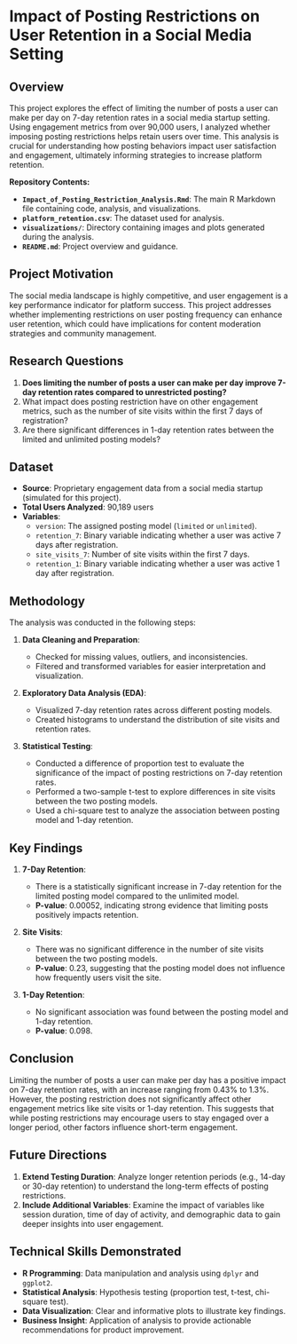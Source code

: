 # Impact of Posting Restrictions on User Retention in a Social Media Setting

## Overview

This project explores the effect of limiting the number of posts a user can make per day on 7-day retention rates in a social media startup setting. Using engagement metrics from over 90,000 users, I analyzed whether imposing posting restrictions helps retain users over time. This analysis is crucial for understanding how posting behaviors impact user satisfaction and engagement, ultimately informing strategies to increase platform retention.

**Repository Contents:**
- **`Impact_of_Posting_Restriction_Analysis.Rmd`**: The main R Markdown file containing code, analysis, and visualizations.
- **`platform_retention.csv`**: The dataset used for analysis.
- **`visualizations/`**: Directory containing images and plots generated during the analysis.
- **`README.md`**: Project overview and guidance.

## Project Motivation

The social media landscape is highly competitive, and user engagement is a key performance indicator for platform success. This project addresses whether implementing restrictions on user posting frequency can enhance user retention, which could have implications for content moderation strategies and community management.

## Research Questions

1. **Does limiting the number of posts a user can make per day improve 7-day retention rates compared to unrestricted posting?**
2. What impact does posting restriction have on other engagement metrics, such as the number of site visits within the first 7 days of registration?
3. Are there significant differences in 1-day retention rates between the limited and unlimited posting models?

## Dataset

- **Source**: Proprietary engagement data from a social media startup (simulated for this project).
- **Total Users Analyzed**: 90,189 users
- **Variables**:
  - `version`: The assigned posting model (`limited` or `unlimited`).
  - `retention_7`: Binary variable indicating whether a user was active 7 days after registration.
  - `site_visits_7`: Number of site visits within the first 7 days.
  - `retention_1`: Binary variable indicating whether a user was active 1 day after registration.

## Methodology

The analysis was conducted in the following steps:

1. **Data Cleaning and Preparation**:
   - Checked for missing values, outliers, and inconsistencies.
   - Filtered and transformed variables for easier interpretation and visualization.

2. **Exploratory Data Analysis (EDA)**:
   - Visualized 7-day retention rates across different posting models.
   - Created histograms to understand the distribution of site visits and retention rates.

3. **Statistical Testing**:
   - Conducted a difference of proportion test to evaluate the significance of the impact of posting restrictions on 7-day retention rates.
   - Performed a two-sample t-test to explore differences in site visits between the two posting models.
   - Used a chi-square test to analyze the association between posting model and 1-day retention.

## Key Findings

1. **7-Day Retention**:
   - There is a statistically significant increase in 7-day retention for the limited posting model compared to the unlimited model.
   - **P-value**: 0.00052, indicating strong evidence that limiting posts positively impacts retention.

2. **Site Visits**:
   - There was no significant difference in the number of site visits between the two posting models.
   - **P-value**: 0.23, suggesting that the posting model does not influence how frequently users visit the site.

3. **1-Day Retention**:
   - No significant association was found between the posting model and 1-day retention.
   - **P-value**: 0.098.


## Conclusion

Limiting the number of posts a user can make per day has a positive impact on 7-day retention rates, with an increase ranging from 0.43% to 1.3%. However, the posting restriction does not significantly affect other engagement metrics like site visits or 1-day retention. This suggests that while posting restrictions may encourage users to stay engaged over a longer period, other factors influence short-term engagement.

## Future Directions

1. **Extend Testing Duration**: Analyze longer retention periods (e.g., 14-day or 30-day retention) to understand the long-term effects of posting restrictions.
2. **Include Additional Variables**: Examine the impact of variables like session duration, time of day of activity, and demographic data to gain deeper insights into user engagement.

## Technical Skills Demonstrated

- **R Programming**: Data manipulation and analysis using `dplyr` and `ggplot2`.
- **Statistical Analysis**: Hypothesis testing (proportion test, t-test, chi-square test).
- **Data Visualization**: Clear and informative plots to illustrate key findings.
- **Business Insight**: Application of analysis to provide actionable recommendations for product improvement.
